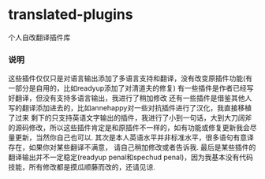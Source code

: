 # translated-plugins
 个人自改翻译插件库

 ### 说明
 这些插件仅仅只是对语言输出添加了多语言支持和翻译，没有改变原插件功能(有一部分是自用的，比如readyup添加了对清道夫的修复)
 有一些插件是作者已经写好翻译，但没有支持多语言输出，我进行了稍加修改
 还有一些插件是借鉴其他人写的翻译添加进去的，比如annehappy对一些对抗插件进行了汉化，我直接移植了过来
 剩下的只支持英语文字输出的插件，我进行了小到一句话，大到大刀阔斧的源码修改，所以这些插件肯定是和原插件不一样的，如有功能或修复更新我会尽量更新，当然你自己也可以.
 其次是本人英语水平并非标准水平，很多语句有意译存在，如果你对某些翻译不满意， 请自己稍加修改或者告诉我.
 最后是某些插件的翻译输出并不一定稳定(readyup penal和spechud penal)，因为我基本没有代码技能，所有修改都是摸瓜顺藤而改的，还请见谅.
